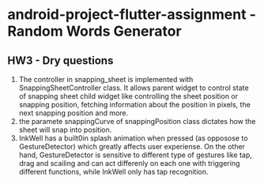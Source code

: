 # android-project-flutter-assignment - Random Words Generator

## HW3 - Dry questions

1.  The controller in snapping_sheet is implemented with SnappingSheetController class.
    It allows parent widget to control state of snapping sheet child widget like controlling the sheet position or snapping position,
    fetching information about the position in pixels, the next  snapping position and more.
2.  the paramete snappingCurve of snappingPosition class dictates how the sheet will snap into position.
3.  InkWell has a built0in splash animation when pressed (as opposose to GestureDetector) which greatly affects user experiense.
    On the other hand, GestureDetector is sensitive to different type of gestures like tap, drag and scailing 
    and can act differenly on each one with triggering different functions, while InkWell only has tap recognition.


